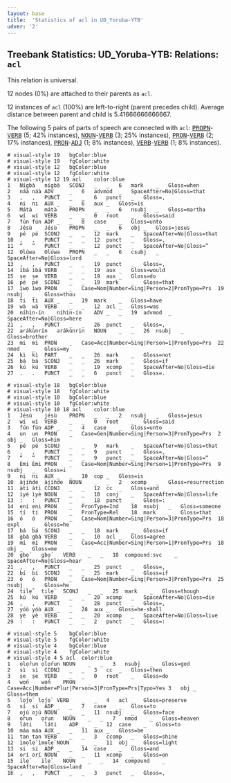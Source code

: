 ```yaml
---
layout: base
title:  'Statistics of acl in UD_Yoruba-YTB'
udver: '2'
---
```


## Treebank Statistics: UD_Yoruba-YTB: Relations: `acl`

This relation is universal.

12 nodes (0%) are attached to their parents as `acl`.

12 instances of `acl` (100%) are left-to-right (parent precedes child).
Average distance between parent and child is 5.41666666666667.

The following 5 pairs of parts of speech are connected with `acl`: <tt><a href="yo_ytb-pos-PROPN.html">PROPN</a></tt>-<tt><a href="yo_ytb-pos-VERB.html">VERB</a></tt> (5; 42% instances), <tt><a href="yo_ytb-pos-NOUN.html">NOUN</a></tt>-<tt><a href="yo_ytb-pos-VERB.html">VERB</a></tt> (3; 25% instances), <tt><a href="yo_ytb-pos-PRON.html">PRON</a></tt>-<tt><a href="yo_ytb-pos-VERB.html">VERB</a></tt> (2; 17% instances), <tt><a href="yo_ytb-pos-PRON.html">PRON</a></tt>-<tt><a href="yo_ytb-pos-ADJ.html">ADJ</a></tt> (1; 8% instances), <tt><a href="yo_ytb-pos-VERB.html">VERB</a></tt>-<tt><a href="yo_ytb-pos-VERB.html">VERB</a></tt> (1; 8% instances).


~~~ conllu
# visual-style 19	bgColor:blue
# visual-style 19	fgColor:white
# visual-style 12	bgColor:blue
# visual-style 12	fgColor:white
# visual-style 12 19 acl	color:blue
1	Nígbà	nígbà	SCONJ	_	_	6	mark	_	Gloss=when
2	náà	náà	ADV	_	_	6	advmod	_	SpaceAfter=No|Gloss=that
3	,	,	PUNCT	_	_	6	punct	_	Gloss=,
4	ni	ni	AUX	_	_	6	aux	_	Gloss=is
5	Mátà	mátà	PROPN	_	_	6	nsubj	_	Gloss=martha
6	wí	wí	VERB	_	_	0	root	_	Gloss=said
7	fún	fún	ADP	_	_	8	case	_	Gloss=unto
8	Jésù	Jésù	PROPN	_	_	6	obj	_	Gloss=jesus
9	pé	pé	SCONJ	_	_	12	mark	_	SpaceAfter=No|Gloss=that
10	,	,	PUNCT	_	_	12	punct	_	Gloss=,
11	“	“	PUNCT	_	_	12	punct	_	SpaceAfter=No|Gloss=“
12	Olúwa	Olúwa	PROPN	_	_	6	csubj	_	SpaceAfter=No|Gloss=lord
13	,	,	PUNCT	_	_	19	punct	_	Gloss=,
14	ìbá	ìbá	VERB	_	_	19	aux	_	Gloss=would
15	ṣe	ṣe	VERB	_	_	19	aux	_	Gloss=do
16	pé	pé	SCONJ	_	_	19	mark	_	Gloss=that
17	ìwọ	ìwọ	PRON	_	Case=Nom|Number=Sing|Person=2|PronType=Prs	19	nsubj	_	Gloss=thou
18	ti	ti	AUX	_	_	19	mark	_	Gloss=have
19	wà	wà	VERB	_	_	12	acl	_	Gloss=was
20	níhìn-ín	níhìn-ín	ADV	_	_	19	advmod	_	SpaceAfter=No|Gloss=here
21	,	,	PUNCT	_	_	26	punct	_	Gloss=,
22	arákùnrin	arákùnrin	NOUN	_	_	26	nsubj	_	Gloss=brother
23	mi	mi	PRON	_	Case=Acc|Number=Sing|Person=1|PronType=Prs	22	nmod	_	Gloss=my
24	kì	kì	PART	_	_	26	mark	_	Gloss=not
25	bá	bá	SCONJ	_	_	26	mark	_	Gloss=if
26	kú	kú	VERB	_	_	19	xcomp	_	SpaceAfter=No|Gloss=die
27	.	.	PUNCT	_	_	6	punct	_	Gloss=.

~~~


~~~ conllu
# visual-style 18	bgColor:blue
# visual-style 18	fgColor:white
# visual-style 10	bgColor:blue
# visual-style 10	fgColor:white
# visual-style 10 18 acl	color:blue
1	Jésù	jésù	PROPN	_	_	2	nsubj	_	Gloss=jesus
2	wí	wí	VERB	_	_	0	root	_	Gloss=said
3	fún	fún	ADP	_	_	4	case	_	Gloss=unto
4	un	un	PRON	_	Case=Gen|Number=Sing|Person=3|PronType=Prs	2	obj	_	Gloss=him
5	pé	pé	SCONJ	_	_	9	mark	_	SpaceAfter=No|Gloss=that
6	,	,	PUNCT	_	_	9	punct	_	Gloss=,
7	“	“	PUNCT	_	_	9	punct	_	SpaceAfter=No|Gloss=“
8	Èmi	Èmi	PRON	_	Case=Nom|Number=Sing|Person=1|PronType=Prs	9	nsubj	_	Gloss=i
9	ni	ni	AUX	_	_	10	cop	_	Gloss=is
10	àjíǹde	àjíǹde	NOUN	_	_	2	xcomp	_	Gloss=resurrection
11	àti	àti	CCONJ	_	_	12	cc	_	Gloss=and
12	ìyè	ìyè	NOUN	_	_	10	conj	_	SpaceAfter=No|Gloss=life
13	:	:	PUNCT	_	_	18	punct	_	Gloss=:
14	ẹni	ẹni	PRON	_	PronType=Ind	18	nsubj	_	Gloss=someone
15	tí	tí	PRON	_	PronType=Rel	18	mark	_	Gloss=that
16	ó	ó	PRON	_	Case=Nom|Number=Sing|Person=3|PronType=Prs	18	expl	_	Gloss=he
17	bá	bá	SCONJ	_	_	18	mark	_	Gloss=if
18	gbà	gbà	VERB	_	_	10	acl	_	Gloss=agree
19	mí	mí	PRON	_	Case=Acc|Number=Sing|Person=1|PronType=Prs	18	obj	_	Gloss=me
20	gbọ́	gbọ́	VERB	_	_	18	compound:svc	_	SpaceAfter=No|Gloss=hear
21	,	,	PUNCT	_	_	25	punct	_	Gloss=,
22	bí	bí	SCONJ	_	_	25	mark	_	Gloss=if
23	ó	ó	PRON	_	Case=Nom|Number=Sing|Person=3|PronType=Prs	25	nsubj	_	Gloss=he
24	tilẹ̀	tilẹ̀	SCONJ	_	_	25	mark	_	Gloss=though
25	kú	kú	VERB	_	_	20	xcomp	_	SpaceAfter=No|Gloss=die
26	,	,	PUNCT	_	_	28	punct	_	Gloss=,
27	yóò	yóò	AUX	_	_	28	aux	_	Gloss=he-shall
28	yè	yè	VERB	_	_	20	xcomp	_	SpaceAfter=No|Gloss=live
29	:	:	PUNCT	_	_	2	punct	_	Gloss=:

~~~


~~~ conllu
# visual-style 5	bgColor:blue
# visual-style 5	fgColor:white
# visual-style 4	bgColor:blue
# visual-style 4	fgColor:white
# visual-style 4 5 acl	color:blue
1	ọlọ́run	ọlọ́run	NOUN	_	_	3	nsubj	_	Gloss=god
2	sì	sì	CCONJ	_	_	3	cc	_	Gloss=then
3	ṣe	ṣe	VERB	_	_	0	root	_	Gloss=do
4	wọ́n	wọ́n	PRON	_	Case=Acc|Number=Plur|Person=3|PronType=Prs|Typo=Yes	3	obj	_	Gloss=them
5	lọ́jọ̀	lọ́jọ̀	VERB	_	_	4	acl	_	Gloss=preserve
6	sí	sí	ADP	_	_	7	case	_	Gloss=to
7	ojú	ojú	NOUN	_	_	11	nsubj	_	Gloss=face
8	ọ̀run	ọ̀run	NOUN	_	_	7	nmod	_	Gloss=heaven
9	láti	láti	ADP	_	_	12	case	_	Gloss=to
10	máa	máa	AUX	_	_	11	aux	_	Gloss=be
11	tan	tan	VERB	_	_	3	ccomp	_	Gloss=shine
12	ìmọ́lẹ̀	ìmọ́lẹ̀	NOUN	_	_	11	obj	_	Gloss=light
13	si	si	ADP	_	_	14	case	_	Gloss=and
14	orí	orí	NOUN	_	_	11	xcomp	_	Gloss=on
15	ilẹ̀	ilẹ̀	NOUN	_	_	14	compound	_	SpaceAfter=No|Gloss=land
16	,	,	PUNCT	_	_	3	punct	_	Gloss=,

~~~


